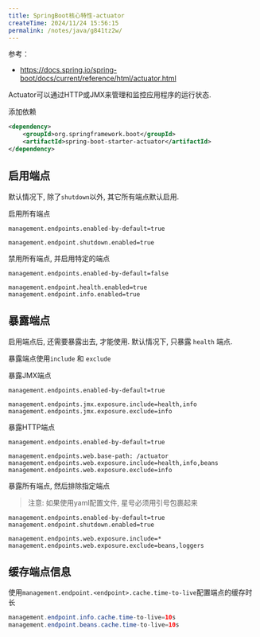 ```yaml
---
title: SpringBoot核心特性-actuator
createTime: 2024/11/24 15:56:15
permalink: /notes/java/g841tz2w/
---
```

参考：

- https://docs.spring.io/spring-boot/docs/current/reference/html/actuator.html

Actuator可以通过HTTP或JMX来管理和监控应用程序的运行状态.

添加依赖

```xml
<dependency>
    <groupId>org.springframework.boot</groupId>
    <artifactId>spring-boot-starter-actuator</artifactId>
</dependency>
```

## 启用端点

默认情况下, 除了`shutdown`以外, 其它所有端点默认启用.

启用所有端点

```properties
management.endpoints.enabled-by-default=true

management.endpoint.shutdown.enabled=true
```

禁用所有端点, 并启用特定的端点

```properties
management.endpoints.enabled-by-default=false

management.endpoint.health.enabled=true
management.endpoint.info.enabled=true
```

## 暴露端点

启用端点后, 还需要暴露出去, 才能使用. 默认情况下, 只暴露 `health` 端点.

暴露端点使用`include` 和 `exclude`

暴露JMX端点

```properties
management.endpoints.enabled-by-default=true

management.endpoints.jmx.exposure.include=health,info
management.endpoints.jmx.exposure.exclude=info
```

暴露HTTP端点

```properties
management.endpoints.enabled-by-default=true

management.endpoints.web.base-path: /actuator
management.endpoints.web.exposure.include=health,info,beans
management.endpoints.web.exposure.exclude=info
```

暴露所有端点, 然后排除指定端点

> 注意: 如果使用yaml配置文件, 星号必须用引号包裹起来

```properties
management.endpoints.enabled-by-default=true
management.endpoint.shutdown.enabled=true

management.endpoints.web.exposure.include=*
management.endpoints.web.exposure.exclude=beans,loggers
```

## 缓存端点信息

使用`management.endpoint.<endpoint>.cache.time-to-live`配置端点的缓存时长

```java
management.endpoint.info.cache.time-to-live=10s
management.endpoint.beans.cache.time-to-live=10s
```

